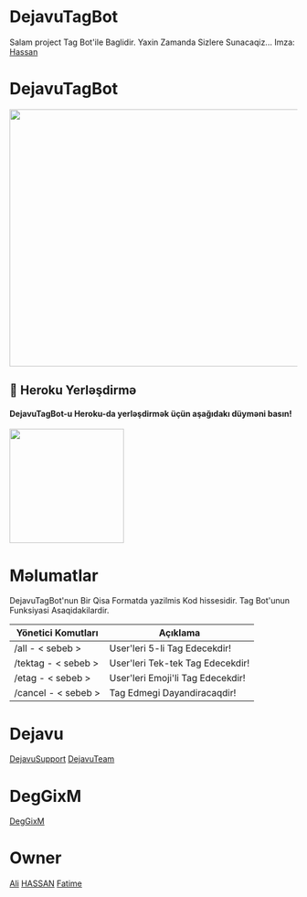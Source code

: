# DejavuTagBot
Salam project Tag Bot'ile Baglidir.
Yaxin Zamanda Sizlere Sunacaqiz... Imza: [Hassan](https://t.me/ThrHassan)

# DejavuTagBot
<img src="https://te.legra.ph/file/50771de1bcd2e67af5ae4.jpg" width="550" height="450">
</p>

## 🚀 Heroku Yerləşdirmə

<h4>DejavuTagBot-u Heroku-da yerləşdirmək üçün aşağıdakı düyməni basın!</h4>    
<a href="https://heroku.com/deploy/"><img src="https://img.shields.io/badge/Deploy%20To%20Heroku-blueviolet?style=https://github.com/DegGixM/DejavuTagBot=heroku" width="200""/></a>

 # Məlumatlar
   
  DejavuTagBot'nun Bir Qisa Formatda yazilmis Kod hissesidir.
  Tag Bot'unun Funksiyasi Asaqidakilardir.
  
   | Yönetici Komutları | Açıklama |
   |--------------------|----------------------------------|
   | /all - < sebeb > | User'leri 5-li Tag Edecekdir! |
   | /tektag - < sebeb > | User'leri Tek-tek Tag Edecekdir! |
   | /etag - < sebeb > | User'leri Emoji'li Tag Edecekdir! |
   | /cancel - < sebeb > |  Tag Edmegi Dayandiracaqdir! |

 # Dejavu
  [DejavuSupport](https://t.me/DejavuSupport)
  [DejavuTeam](https://t.me/DejavuTeam)
  # DegGixM
 [DegGixM](https://t.me/DegGixM)
 # Owner 
 [Ali](https://t.me/MUCVE_M)
 [HASSAN](https://t.me/ThrHassan)
 [Fatime](https://t.me/ThrYuni)
